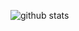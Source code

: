 ![github stats](https://github-readme-stats.vercel.app/api?username=andantet&custom_title=GitHub+Stats&show_icons=true&theme=gotham)
